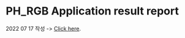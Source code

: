 <!DOCTYPE html>
<html>
  <head>
  </head>
  <body>
    <h1>PH_RGB Application result report</h1>
    <p>2022 07 17 작성 -> <a href="https://github.com/Park-minseo/phrgb/blob/master/phrgb_result_report.pdf">Click here</a>.</p>
  </body>
</html>
